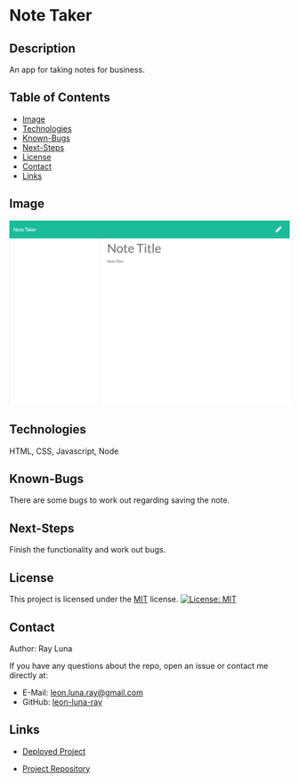 
# Note Taker

  ## Description

  An app for taking notes for business.

  ## Table of Contents

  * [Image](#image)
  * [Technologies](#technologies)
  * [Known-Bugs](#known-bugs)
  * [Next-Steps](#next-steps)
  * [License](#license)
  * [Contact](#contact)
  * [Links](#links)

  ## Image

  ![Screenshot](./assets/screencapture.png)

  ## Technologies
  
  HTML, CSS, Javascript, Node

  ## Known-Bugs

  There are some bugs to work out regarding saving the note.

  ## Next-Steps

  Finish the functionality and work out bugs.

  ## License

  This project is licensed under the [MIT](https://opensource.org/licenses/MIT) license.
  [![License: MIT](https://img.shields.io/badge/License-MIT-yellow.svg)](https://opensource.org/licenses/MIT)

  ## Contact

  Author: Ray Luna 

  If you have any questions about the repo, open an issue or contact me directly at:
  - E-Mail: leon.luna.ray@gmail.com
  - GitHub: [leon-luna-ray](https://github.com/leon-luna-ray)

  ## Links

  - [Deployed Project](https://llr-note-taker.herokuapp.com/) 

  - [Project Repository](https://github.com/leon-luna-ray/notes-app)

  